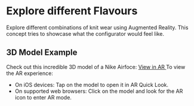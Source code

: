 # Explore different Flavours
Explore different combinations of knit wear using Augmented Reality.
This concept tries to showcase what the configurator would feel like.
## 3D Model Example

Check out this incredible 3D model of a Nike Airfoce:
<model src="sneaker_airforce.usdz"></model>
<a href="sneaker_airforce.usdz" rel="ar">
  View in AR
</a>
To view the AR experience:
- On iOS devices: Tap on the model to open it in AR Quick Look.
- On supported web browsers: Click on the model and look for the AR icon to enter AR mode.

